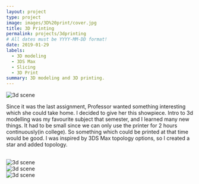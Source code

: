 ```yaml
---
layout: project
type: project
image: images/3D%20print/cover.jpg
title: 3D Printing
permalink: projects/3dprinting
# All dates must be YYYY-MM-DD format!
date: 2019-01-29
labels:
  - 3D modeling
  - 3DS Max
  - Slicing
  - 3D Print
summary: 3D modeling and 3D printing.
---
```

<img src="https://aryan1107.github.io/folio/images/3D%20print/cover.jpg"  class="ui fluid image rounded" alt="3d scene">
<br>

<section class="container" style="max-width:700px;">
  <div class="row">
    <p>Since it was the last assignment, Professor wanted something interesting which she could take home. I decided to give her this showpiece. Intro to 3d modelling was my favourite subject that semester, and I learned many new things. It had to be small since we can only use the printer for 2 hours continuously(in college). So something which could be printed at that time would be good. I was inspired by 3DS Max topology options, so I created a star and added topology.
    </p>
  </div>
</section>
<br>
  <img src="https://aryan1107.github.io/folio/images/3D%20print/3.png" class="ui fluid image rounded" alt="3d scene">
<br>
  <img src="https://aryan1107.github.io/folio/images/3D%20print/2.jpg" class="ui fluid image rounded" alt="3d scene">
<br>
  <img src="https://aryan1107.github.io/folio/images/3D%20print/1.jpg"  class="ui fluid image rounded" alt="3d scene">
<br>

